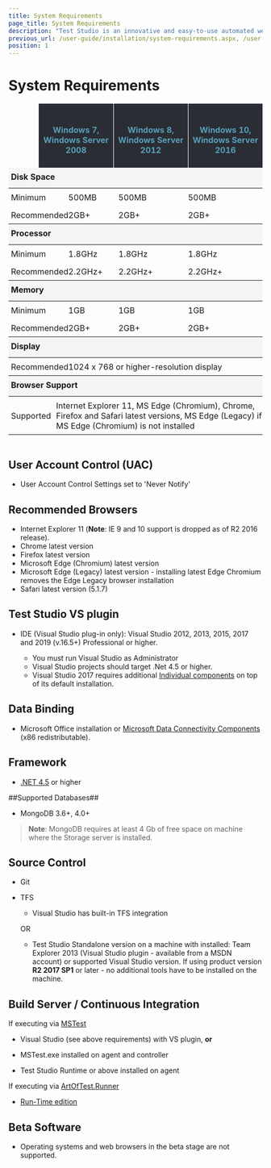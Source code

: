 ```yaml
---
title: System Requirements
page_title: System Requirements
description: "Test Studio is an innovative and easy-to-use automated web, WPF and load testing solution. Test Studio tests support essential technologies like ASP.NET AJAX, Silverlight, PHP and MVC. HTML5, Testing framework, functional testing, performance testing, load testing, exploratory testing, manual testing."
previous_url: /user-guide/installation/system-requirements.aspx, /user-guide/installation/system-requirements, /getting-started/installation/system-requirements
position: 1
---
```

# System Requirements

<style>
.Pricing-head td {text-align: center;border-left: 1px solid #fff; vertical-align: top;}

.Pricing-head td:first-child {border-left: none;}

.Pricing-features--grid td.Pricing-head {padding: 20px 0!important;} 


.Pricing-head{border-collapse: separate;background-color: #2a2d33;}

.Pricing-head h4 {color: #589FBA; font-size: 16px; margin-bottom: 5px;min-height: 1em;font-weight: 700;}

table{width: 100%; border-spacing: 0; border-collapse: collapse; background-color: transparent; display: table;margin: 0;}

.Table--style1.Table--comparison td:first-child, .Table--style1.Table--comparison th:first-child {padding-left: 5px; text-align: left;}

.Table-RowDivision td, .Table-RowDivision th{background: #f3f5f7;}

.Table--style1 td, .Table--style1 th{padding: 8px 0 7px; border-left: 0;border-right: 0;vertical-align: middle;}

.Table--style1 thead td, .Table--style1 thead th{border: 0;padding-bottom: 12px;}

</style>

<div class="sfContentBlock"><table class="Pricing-head Pricing-features--grid Pricing-features--grid-4" style="margin-left: 12%; width: 88%;"> <tbody> <tr><td class="Pricing-head"> <h4>Windows 7, <br>
            Windows Server 2008</h4> </td> <td class="Pricing-head"> <h4>Windows 8, <br>
            Windows Server 2012</h4> </td> <td class="Pricing-head"> <h4>Windows 10, <br>
            Windows Server 2016</h4> </td> </tr> </tbody> </table>
</div>
<div class="sfContentBlock"><table class="Table Table--style1 Table--comparison"> <colgroup> <col width="18%" /> <col width="20%" /> <col width="28%" /> <col width="20%" /> <col width="10%" /></colgroup><thead> <tr class="Table-RowDivision"> <td colspan="5"><strong>Disk Space</strong></td> </tr> </thead> <tbody> <tr> <td>Minimum</td><td>500MB</td> <td>500MB</td><td>500MB</td> </tr> <tr> <td>Recommended</td> <td>2GB+</td> <td>2GB+</td><td>2GB+</td></tr> </tbody> </table> <table class="Table Table--style1 Table--comparison"> <colgroup> <col width="18%" /> <col width="20%" /> <col width="28%" /> <col width="20%" /> <col width="10%" /> <thead> <tr class="Table-RowDivision"> <td colspan="5"><strong>Processor</strong></td> </tr> </thead> <tbody> <tr> <td>Minimum</td> <td>1.8GHz</td> <td>1.8GHz</td> <td>1.8GHz</td> </tr> <tr> <td>Recommended</td> <td>2.2GHz+</td> <td>2.2GHz+</td> <td>2.2GHz+</td> </tr> </tbody> </table> <table class="Table Table--style1 Table--comparison"> <colgroup> <col width="18%" /> <col width="20%" /> <col width="28%" /> <col width="20%" /> <col width="10%" /><thead> <tr class="Table-RowDivision"> <td colspan="5"><strong>Memory</strong></td> </tr> </thead> <tbody> <tr> <td>Minimum</td> <td>1GB</td> <td>1GB</td> <td>1GB</td></tr> <tr> <td>Recommended</td> <td>2GB+</td> <td>2GB+</td>  <td>2GB+</td> </tr> </tbody> </table> <table class="Table Table--style1 Table--comparison"> <colgroup> <col width="18%" /> <col width="20%" /> <col width="28%" /> <col width="20%" /> <col width="10%" /><thead> <tr class="Table-RowDivision"> <td colspan="5"><strong>Display</strong></td> </tr> </thead> <tbody> <tr> <td>Recommended</td> <td colspan="4">1024 x 768 or higher-resolution display</td> </tr> </tbody> </table> <table class="Table Table--style1 Table--comparison"> <colgroup><col width="18%" /> <col width="20%" /> <col width="28%" /> <col width="20%" /> <col width="10%" /><thead> <tr class="Table-RowDivision"> <td colspan="5"><strong>Browser Support</strong> </td> </tr> </thead> <tbody><tr> <td>Supported</td> <td colspan="4">Internet Explorer 11, MS Edge (Chromium), Chrome, Firefox and Safari latest versions, MS Edge (Legacy) if MS Edge (Chromium) is not installed</td> </tr> </tbody> </table></div>
<br>

## User Account Control (UAC)

* User Account Control Settings set to 'Never Notify'

## Recommended Browsers

* Internet Explorer 11 (**Note**: IE 9 and 10 support is dropped as of R2 2016 release).
* Chrome latest version
* Firefox latest version
* Microsoft Edge (Chromium) latest version
* Microsoft Edge (Legacy) latest version - installing latest Edge Chromium removes the Edge Legacy browser installation
* Safari latest version (5.1.7)

## Test Studio VS plugin

* IDE (Visual Studio plug-in only): Visual Studio 2012, 2013, 2015, 2017 and 2019 (v.16.5+) Professional or higher.

	* You must run Visual Studio as Administrator
	* Visual Studio projects should target .Net 4.5 or higher.
	* Visual Studio 2017 requires additional <a href="/general-information/installation/vs2017-compatibility" target="_blank">Individual components</a> on top of its default installation.

## Data Binding

*	Microsoft Office installation or <a href="https://www.microsoft.com/en-us/download/details.aspx?id=23734" target="_blank">Microsoft Data Connectivity Components</a> (x86 redistributable).

## Framework

* <a href="https://www.microsoft.com/en-us/download/details.aspx?id=42642" target="_blank">.NET 4.5</a> or higher

##Supported Databases##

* MongoDB 3.6+, 4.0+

> **Note**: MongoDB requires at least 4 Gb of free space on machine where the Storage server is installed.

## Source Control

* Git

* TFS

	* Visual Studio has built-in TFS integration 

	OR

	* Test Studio Standalone version on a machine with installed: Team Explorer 2013 (Visual Studio plugin - available from a MSDN account) or supported Visual Studio version. If using product version **R2 2017 SP1** or later - no additional tools have to be installed on the machine.

## Build Server / Continuous Integration

If executing via <a href="/features/test-runners/mstest" target="_blank">MSTest</a>

* Visual Studio (see above requirements) with VS plugin, __or__

* MSTest.exe installed on agent and controller

* Test Studio Runtime or above installed on agent

If executing via <a href="/features/test-runners/artoftest-runner" target="_blank">ArtOfTest.Runner</a>

* <a href="http://www.telerik.com/purchase/teststudio" target="_blank">Run-Time edition</a>

## Beta Software

* Operating systems and web browsers in the beta stage are not supported.